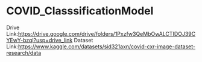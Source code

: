 # COVID_ClasssificationModel
Drive Link:https://drive.google.com/drive/folders/1Pxzfw3QeMbOwALCTIDOJ39CYEwY-bzql?usp=drive_link
Dataset Link:https://www.kaggle.com/datasets/sid321axn/covid-cxr-image-dataset-research/data
